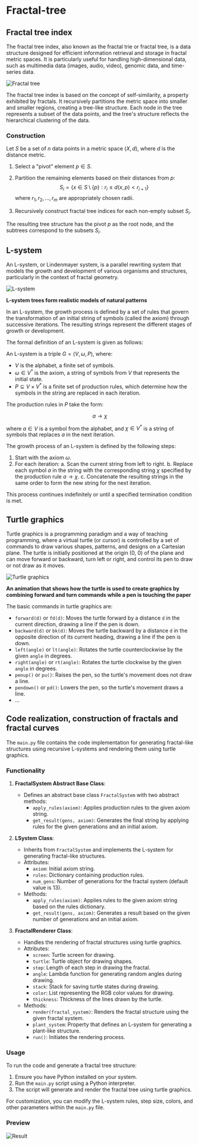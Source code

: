 # Fractal-tree

## Fractal tree index
The fractal tree index, also known as the fractal trie or fractal tree, is a data structure designed for efficient information retrieval and storage in fractal metric spaces. It is particularly useful for handling high-dimensional data, such as multimedia data (images, audio, video), genomic data, and time-series data.

![Fractal tree](/img/tree.png)

The fractal tree index is based on the concept of self-similarity, a property exhibited by fractals. It recursively partitions the metric space into smaller and smaller regions, creating a tree-like structure. Each node in the tree represents a subset of the data points, and the tree's structure reflects the hierarchical clustering of the data.

### Construction

Let $S$ be a set of $n$ data points in a metric space $(X, d)$, where $d$ is the distance metric.

1. Select a "pivot" element $p \in S$.

2. Partition the remaining elements based on their distances from $p$:
$$S_i = \{x \in S \setminus \{p\} : r_i \leq d(x, p) < r_{i+1}\}$$
where $r_1, r_2, \ldots, r_m$ are appropriately chosen radii.

3. Recursively construct fractal tree indices for each non-empty subset $S_i$.

The resulting tree structure has the pivot $p$ as the root node, and the subtrees correspond to the subsets $S_i$.

## L-system

An L-system, or Lindenmayer system, is a parallel rewriting system that models the growth and development of various organisms and structures, particularly in the context of fractal geometry.

![L-system](/img/l_system.png)

**L-system trees form realistic models of natural patterns**

In an L-system, the growth process is defined by a set of rules that govern the transformation of an initial string of symbols (called the axiom) through successive iterations. The resulting strings represent the different stages of growth or development.

The formal definition of an L-system is given as follows:

An L-system is a triple $G = (V, \omega, P)$, where:

- $V$ is the alphabet, a finite set of symbols.
- $\omega \in V^*$ is the axiom, a string of symbols from $V$ that represents the initial state.
- $P \subseteq V \times V^*$ is a finite set of production rules, which determine how the symbols in the string are replaced in each iteration.

The production rules in $P$ take the form:

$$a \rightarrow \chi$$

where $a \in V$ is a symbol from the alphabet, and $\chi \in V^*$ is a string of symbols that replaces $a$ in the next iteration.

The growth process of an L-system is defined by the following steps:

1. Start with the axiom $\omega$.
2. For each iteration:
    a. Scan the current string from left to right.
    b. Replace each symbol $a$ in the string with the corresponding string $\chi$ specified by the production rule $a \rightarrow \chi$.
    c. Concatenate the resulting strings in the same order to form the new string for the next iteration.

This process continues indefinitely or until a specified termination condition is met.

## Turtle graphics

Turtle graphics is a programming paradigm and a way of teaching programming, where a virtual turtle (or cursor) is controlled by a set of commands to draw various shapes, patterns, and designs on a Cartesian plane. The turtle is initially positioned at the origin (0, 0) of the plane and can move forward or backward, turn left or right, and control its pen to draw or not draw as it moves.

![Turtle graphics](https://upload.wikimedia.org/wikipedia/commons/3/3d/Turtle-animation.gif)

**An animation that shows how the turtle is used to create graphics by combining forward and turn commands while a pen is touching the paper**

The basic commands in turtle graphics are:

- `forward(d)` or `fd(d)`: Moves the turtle forward by a distance `d` in the current direction, drawing a line if the pen is down.
- `backward(d)` or `bk(d)`: Moves the turtle backward by a distance `d` in the opposite direction of its current heading, drawing a line if the pen is down.
- `left(angle)` or `lt(angle)`: Rotates the turtle counterclockwise by the given `angle` in degrees.
- `right(angle)` or `rt(angle)`: Rotates the turtle clockwise by the given `angle` in degrees.
- `penup()` or `pu()`: Raises the pen, so the turtle's movement does not draw a line.
- `pendown()` or `pd()`: Lowers the pen, so the turtle's movement draws a line.
- ...

## Code realization, construction of fractals and fractal curves

The `main.py` file contains the code implementation for generating fractal-like structures using recursive L-systems and rendering them using turtle graphics.

### Functionality

1. **FractalSystem Abstract Base Class**:
    - Defines an abstract base class `FractalSystem` with two abstract methods:
        - `apply_rules(axiom)`: Applies production rules to the given axiom string.
        - `get_result(gens, axiom)`: Generates the final string by applying rules for the given generations and an initial axiom.

2. **LSystem Class**:
    - Inherits from `FractalSystem` and implements the L-system for generating fractal-like structures.
    - Attributes:
        - `axiom`: Initial axiom string.
        - `rules`: Dictionary containing production rules.
        - `num_gens`: Number of generations for the fractal system (default value is 13).
    - Methods:
        - `apply_rules(axiom)`: Applies rules to the given axiom string based on the rules dictionary.
        - `get_result(gens, axiom)`: Generates a result based on the given number of generations and an initial axiom.

3. **FractalRenderer Class**:
    - Handles the rendering of fractal structures using turtle graphics.
    - Attributes:
        - `screen`: Turtle screen for drawing.
        - `turtle`: Turtle object for drawing shapes.
        - `step`: Length of each step in drawing the fractal.
        - `angle`: Lambda function for generating random angles during drawing.
        - `stack`: Stack for saving turtle states during drawing.
        - `color`: List representing the RGB color values for drawing.
        - `thickness`: Thickness of the lines drawn by the turtle.
    - Methods:
        - `render(fractal_system)`: Renders the fractal structure using the given fractal system.
        - `plant_system`: Property that defines an L-system for generating a plant-like structure.
        - `run()`: Initiates the rendering process.

### Usage

To run the code and generate a fractal tree structure:
1. Ensure you have Python installed on your system.
2. Run the `main.py` script using a Python interpreter.
3. The script will generate and render the fractal tree using turtle graphics.

For customization, you can modify the L-system rules, step size, colors, and other parameters within the `main.py` file.

### Preview

![Result](/img/result.png)